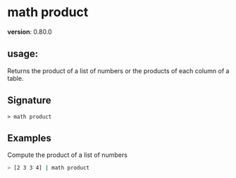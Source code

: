 # math product

**version**: 0.80.0

## **usage**:

Returns the product of a list of numbers or the products of each column of a table.

## Signature

`> math product `

## Examples

Compute the product of a list of numbers

```bash
> [2 3 3 4] | math product
```
